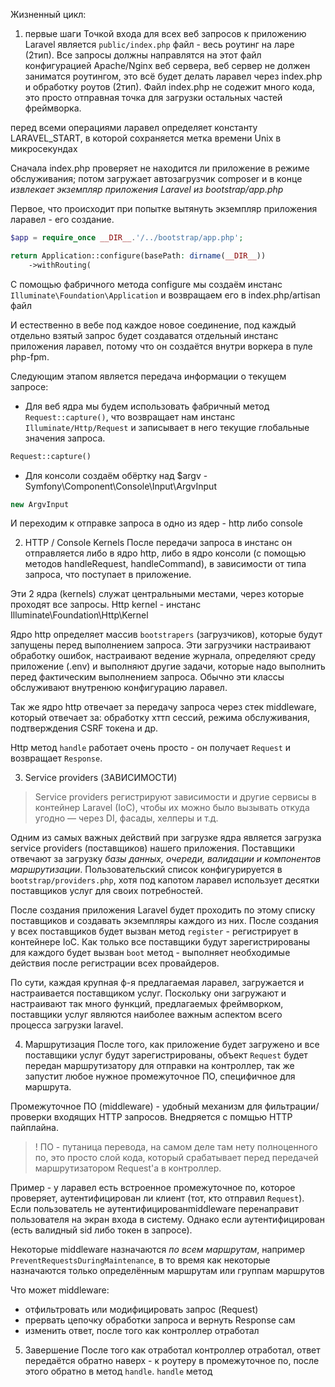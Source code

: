 Жизненный цикл:

1. первые шаги
Точкой входа для всех веб запросов к приложению Laravel является `public/index.php` файл - весь роутинг на ларе (2тип). Все запросы должны направлятся на этот файл конфигурацией Apache/Nginx веб сервера, веб сервер не должен заниматся роутингом, это всё будет делать ларавел через index.php и обработку роутов (2тип). Файл index.php не содежит много кода, это просто отправная точка для загрузки остальных частей фреймворка.


перед всеми операциями ларавел определяет константу LARAVEL_START, в которой сохраняется метка времени Unix в микросекундах

Сначала index.php проверяет не находится ли приложение в режиме обслуживания; потом загружает автозагрузчик composer и в конце *извлекает экземпляр приложения Laravel из bootstrap/app.php*

Первое, что происходит при попытке вытянуть экземпляр приложения ларавел - его создание.

```php
$app = require_once __DIR__.'/../bootstrap/app.php';

return Application::configure(basePath: dirname(__DIR__))
    ->withRouting(
```

С помощью фабричного метода configure мы создаём инстанс `Illuminate\Foundation\Application` и возвращаем его в index.php/artisan файл

И естественно в вебе под каждое новое соединение, под каждый отдельно взятый запрос будет создаватся отдельный инстанс приложения ларавел, потому что он создаётся внутри воркера в пуле php-fpm.

Следующим этапом является передача информации о текущем запросе:
- Для веб ядра мы будем использовать фабричный метод `Request::capture()`, что возвращает нам инстанс `Illuminate/Http/Request` и записывает в него текущие глобальные значения запроса.
```php
Request::capture()
```
- Для консоли создаём обёртку над $argv - Symfony\Component\Console\Input\ArgvInput
```php
new ArgvInput
```

И переходим к отправке запроса в одно из ядер - http либо console

2. HTTP / Console Kernels
После передачи запроса в инстанс он отправляется либо в ядро http, либо в ядро консоли (с помощью методов handleRequest, handleCommand), в зависимости от типа запроса, что поступает в приложение.

Эти 2 ядра (kernels) служат центральными местами, через которые проходят все запросы. 
Http kernel - инстанс Illuminate\Foundation\Http\Kernel

Ядро http определяет массив `bootstrapers` (загрузчиков), которые будут запущены перед выполнением запроса. Эти загрузчики настраивают обработку ошибок, настраивают ведение журнала, определяют среду приложение (.env) и выполняют другие задачи, которые надо выполнить перед фактическим выполнением запроса. Обычно эти классы обслуживают внутренюю конфигурацию ларавел.

Так же ядро http отвечает за передачу запроса через стек middleware, который отвечает за: обработку хттп сессий, режима обслуживания, подтверждения CSRF токена и др.

Http метод `handle` работает очень просто - он получает `Request` и возвращает `Response`.


3. Service providers (ЗАВИСИМОСТИ)

> Service providers регистрируют зависимости и другие сервисы в контейнер Laravel (IoC), чтобы их можно было вызывать откуда угодно — через DI, фасады, хелперы и т.д.

Одним из самых важных действий при загрузке ядра является загрузка service providers (поставщиков) нашего приложения. Поставщики отвечают за загрузку *базы данных, очереди, валидации и компонентов маршрутизации*. Пользовательский список конфигурируется в `bootstrap/providers.php`, хотя под капотом ларавел использует десятки поставщиков услуг для своих потребностей.

После создания приложения Laravel будет проходить по этому списку поставщиков и создавать экземпляры каждого из них. После создания у всех поставщиков будет вызван метод `register` - регистрирует в контейнере IoC. Как только все поставщики будут зарегистрированы для каждого будет вызван `boot` метод - выполняет необходимые действия после регистрации всех провайдеров.

По сути, каждая крупная ф-я предлагаемая ларавел, загружается и настраивается поставщиком услуг. Поскольку они загружают и настраивают так много функций, предлагаемых фреймворком, поставщики услуг являются наиболее важным аспектом всего процесса загрузки laravel.

4. Маршрутизация
После того, как приложение будет загружено и все поставщики услуг будут зарегистрированы, объект `Request` будет передан маршрутизатору для отправки на контроллер, так же запустит любое нужное промежуточное ПО, специфичное для маршрута.

Промежуточное ПО (middleware) - удобный механизм для фильтрации/проверки входящих HTTP запросов. Внедряется с помщью HTTP пайплайна.

> ! ПО - путаница перевода, на самом деле там нету полноценного по, это просто слой кода, который срабатывает перед передачей маршрутизатором Request'а в контроллер. 

Пример - у ларавел есть встроенное промежуточное по, которое проверяет, аутентифицирован ли клиент (тот, кто отправил `Request`). Если пользователь не аутентифицированmiddleware перенаправит пользователя на экран входа в систему. Однако если аутентифицирован (есть валидный sid либо токен в запросе).

Некоторые middleware назначаются *по всем маршрутам*, например `PreventRequestsDuringMaintenance`, в то время как некоторые назначаются только определённым маршрутам или группам маршрутов


Что может middleware:
- отфильтровать или модифицировать запрос (Request)
- прервать цепочку обработки запроса и вернуть Response сам
- изменить ответ, после того как контроллер отработал

5. Завершение
После того как отработал контроллер отработал, ответ передаётся обратно наверх - к роутеру в промежуточное по, после этого обратно в метод `handle`.
`handle` метод 

